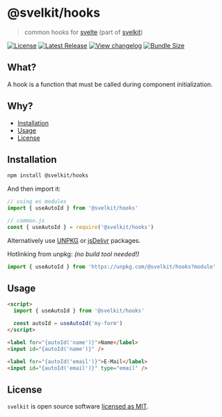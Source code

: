 # @svelkit/hooks

> common hooks for [svelte] (part of [svelkit])

[![License](https://badgen.net/npm/license/@svelkit/hooks)](https://github.com/kenoxa/@svelkit/hooks/blob/main/LICENSE)
[![Latest Release](https://badgen.net/npm/v/@svelkit/hooks)](https://www.npmjs.com/package/@svelkit/hooks)
[![View changelog](https://badgen.net/badge/%E2%80%8B/Explore%20Changelog/green?icon=awesome)](https://changelogs.xyz/@svelkit/hooks)
[![Bundle Size](https://badgen.net/bundlephobia/minzip/@svelkit/hooks)](https://bundlephobia.com/result?p=@svelkit/hooks)

## What?

A hook is a function that must be called during component initialization.

## Why?

<!-- prettier-ignore-start -->
<!-- START doctoc generated TOC please keep comment here to allow auto update -->
<!-- DON'T EDIT THIS SECTION, INSTEAD RE-RUN doctoc TO UPDATE -->


- [Installation](#installation)
- [Usage](#usage)
- [License](#license)

<!-- END doctoc generated TOC please keep comment here to allow auto update -->
<!-- prettier-ignore-end -->

## Installation

```sh
npm install @svelkit/hooks
```

And then import it:

```js
// using es modules
import { useAutoId } from '@svelkit/hooks'

// common.js
const { useAutoId } = require('@svelkit/hooks')
```

Alternatively use [UNPKG](https://unpkg.com/@svelkit/hooks/) or [jsDelivr](https://cdn.jsdelivr.net/npm/@svelkit/hooks/) packages.

Hotlinking from unpkg: _(no build tool needed!)_

```js
import { useAutoId } from 'https://unpkg.com/@svelkit/hooks?module'
```

## Usage

```html
<script>
  import { useAutoId } from '@svelkit/hooks'

  const autoId = useAutoId('my-form')
</script>

<label for="{autoId('name')}">Name</label>
<input id="{autoId('name')}" />

<label for="{autoId('email')}">E-Mail</label>
<input id="{autoId('email')}" type="email" />
```

## License

`svelkit` is open source software [licensed as MIT](https://github.com/kenoxa/svelkit/blob/main/LICENSE).

[svelkit]: https://svelkit.js.org/
[svelte]: https://svelte.dev/
